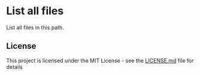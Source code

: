 # List all files

List all files in this path.

## License

This project is licensed under the MIT License - see the [LICENSE.md](LICENSE.md) file for details
